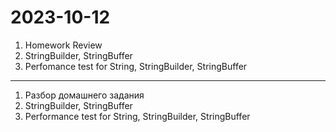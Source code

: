 # 2023-10-12

1. Homework Review
2. StringBuilder, StringBuffer
3. Perfomance test for String, StringBuilder, StringBuffer 

---

1. Разбор домашнего задания
2. StringBuilder, StringBuffer
3. Performance test for String, StringBuilder, StringBuffer 
